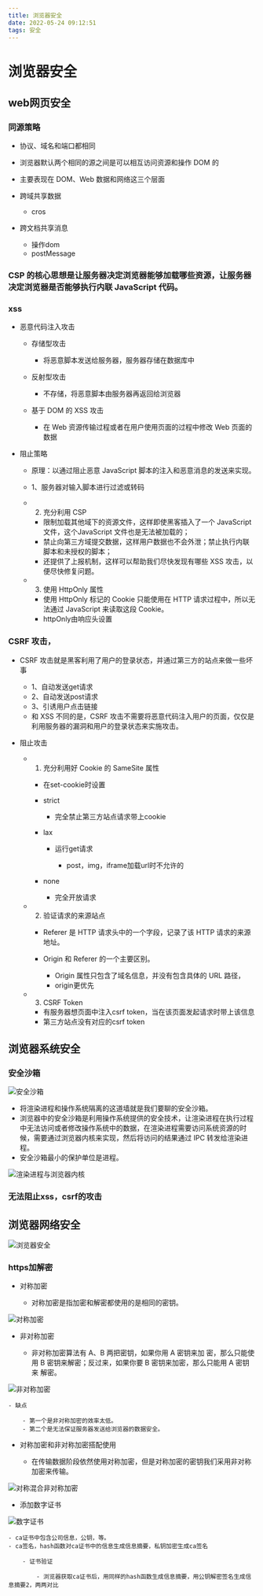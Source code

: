 ```yaml
---
title: 浏览器安全
date: 2022-05-24 09:12:51
tags: 安全
---
```

# 浏览器安全

## web网页安全

### 同源策略

- 协议、域名和端口都相同
- 浏览器默认两个相同的源之间是可以相互访问资源和操作 DOM 的
- 主要表现在 DOM、Web 数据和网络这三个层面
- 跨域共享数据

	- cros

- 跨文档共享消息

	- 操作dom
	- postMessage

### CSP 的核心思想是让服务器决定浏览器能够加载哪些资源，让服务器决定浏览器是否能够执行内联 JavaScript 代码。

### xss

- 恶意代码注入攻击

	- 存储型攻击

		- 将恶意脚本发送给服务器，服务器存储在数据库中

	- 反射型攻击

		- 不存储，将恶意脚本由服务器再返回给浏览器

	- 基于 DOM 的 XSS 攻击

		- 在 Web 资源传输过程或者在用户使用页面的过程中修改 Web 页面的数据

- 阻止策略

	- 原理：以通过阻止恶意 JavaScript 脚本的注入和恶意消息的发送来实现。
	- 1、服务器对输入脚本进行过滤或转码
	- 2. 充分利用 CSP

		- 限制加载其他域下的资源文件，这样即使黑客插入了一个 JavaScript 文件，这个JavaScript 文件也是无法被加载的；
		- 禁止向第三方域提交数据，这样用户数据也不会外泄；禁止执行内联脚本和未授权的脚本；
		- 还提供了上报机制，这样可以帮助我们尽快发现有哪些 XSS 攻击，以便尽快修复问题。

	- 3. 使用 HttpOnly 属性

		- 使用 HttpOnly 标记的 Cookie 只能使用在 HTTP 请求过程中，所以无法通过 JavaScript 来读取这段 Cookie。
		- httpOnly由响应头设置

###  CSRF 攻击，

- CSRF 攻击就是黑客利用了用户的登录状态，并通过第三方的站点来做一些坏事

	- 1、自动发送get请求
	- 2、自动发送post请求
	- 3、引诱用户点击链接
	- 和 XSS 不同的是，CSRF 攻击不需要将恶意代码注入用户的页面，仅仅是利用服务器的漏洞和用户的登录状态来实施攻击。

- 阻止攻击

	- 1. 充分利用好 Cookie 的 SameSite 属性

		- 在set-cookie时设置
		- strict

			- 完全禁止第三方站点请求带上cookie

		- lax

			- 运行get请求

				- post，img，iframe加载url时不允许的

		- none

			- 完全开放请求

	- 2. 验证请求的来源站点

		- Referer 是 HTTP 请求头中的一个字段，记录了该 HTTP 请求的来源地址。
		- Origin 和 Referer 的一个主要区别。

			- Origin 属性只包含了域名信息，并没有包含具体的 URL 路径，
			- origin更优先

	- 3. CSRF Token

		- 有服务器想页面中注入csrf token，当在该页面发起请求时带上该信息
		- 第三方站点没有对应的csrf token

## 浏览器系统安全

### 安全沙箱
![安全沙箱](安全沙箱.png)

- 将渲染进程和操作系统隔离的这道墙就是我们要聊的安全沙箱。
- 浏览器中的安全沙箱是利用操作系统提供的安全技术，让渲染进程在执行过程中无法访问或者修改操作系统中的数据，在渲染进程需要访问系统资源的时候，需要通过浏览器内核来实现，然后将访问的结果通过 IPC 转发给渲染进程。
- 安全沙箱最小的保护单位是进程。

![渲染进程与浏览器内核](渲染进程与浏览器内核.png) 

### 无法阻止xss，csrf的攻击

## 浏览器网络安全

![浏览器安全](浏览器安全.png)

### https加解密

- 对称加密

	- 对称加密是指加密和解密都使用的是相同的密钥。

![对称加密](对称加密.png)

- 非对称加密

	- 非对称加密算法有 A、B 两把密钥，如果你用 A 密钥来加
密，那么只能使用 B 密钥来解密；反过来，如果你要 B 密钥来加密，那么只能用 A 密钥来
解密。

![非对称加密](非对称加密.png)

	- 缺点

		- 第一个是非对称加密的效率太低。
		- 第二个是无法保证服务器发送给浏览器的数据安全。

- 对称加密和非对称加密搭配使用

	- 在传输数据阶段依然使用对称加密，但是对称加密的密钥我们采用非对称加密来传输。

![对称混合非对称加密](对称混合非对称加密.png)

- 添加数字证书

![数字证书](数字证书.png)

	- ca证书中包含公司信息，公钥，等。
	- ca签名，hash函数对ca证书中的信息生成信息摘要，私钥加密生成ca签名

		- 证书验证

			- 浏览器获取ca证书后，用同样的hash函数生成信息摘要，用公钥解密签名生成信息摘要2，两两对比

